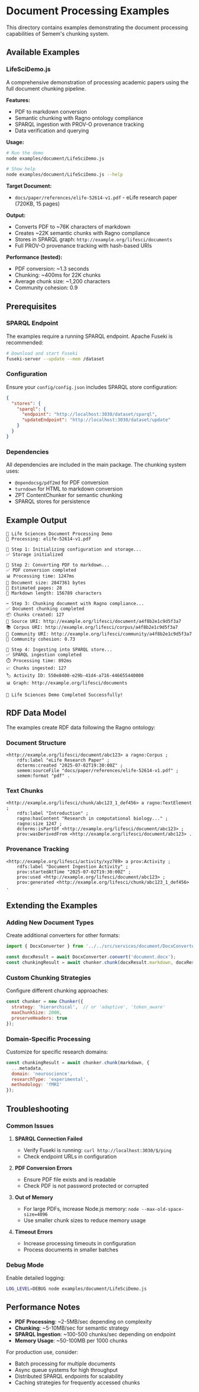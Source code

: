# Document Processing Examples

This directory contains examples demonstrating the document processing capabilities of Semem's chunking system.

## Available Examples

### LifeSciDemo.js

A comprehensive demonstration of processing academic papers using the full document chunking pipeline.

**Features:**
- PDF to markdown conversion
- Semantic chunking with Ragno ontology compliance
- SPARQL ingestion with PROV-O provenance tracking
- Data verification and querying

**Usage:**
```bash
# Run the demo
node examples/document/LifeSciDemo.js

# Show help
node examples/document/LifeSciDemo.js --help
```

**Target Document:**
- `docs/paper/references/elife-52614-v1.pdf` - eLife research paper (720KB, 15 pages)

**Output:**
- Converts PDF to ~76K characters of markdown
- Creates ~22K semantic chunks with Ragno compliance
- Stores in SPARQL graph: `http://example.org/lifesci/documents`
- Full PROV-O provenance tracking with hash-based URIs

**Performance (tested):**
- PDF conversion: ~1.3 seconds
- Chunking: ~400ms for 22K chunks
- Average chunk size: ~1,200 characters
- Community cohesion: 0.9

## Prerequisites

### SPARQL Endpoint
The examples require a running SPARQL endpoint. Apache Fuseki is recommended:

```bash
# Download and start Fuseki
fuseki-server --update --mem /dataset
```

### Configuration
Ensure your `config/config.json` includes SPARQL store configuration:

```json
{
  "stores": {
    "sparql": {
      "endpoint": "http://localhost:3030/dataset/sparql",
      "updateEndpoint": "http://localhost:3030/dataset/update"
    }
  }
}
```

### Dependencies
All dependencies are included in the main package. The chunking system uses:
- `@opendocsg/pdf2md` for PDF conversion
- `turndown` for HTML to markdown conversion
- ZPT ContentChunker for semantic chunking
- SPARQL stores for persistence

## Example Output

```
🧬 Life Sciences Document Processing Demo
📄 Processing: elife-52614-v1.pdf

🔧 Step 1: Initializing configuration and storage...
✅ Storage initialized

📖 Step 2: Converting PDF to markdown...
✅ PDF conversion completed
📊 Processing time: 1247ms
📏 Document size: 2847361 bytes
📄 Estimated pages: 28
📝 Markdown length: 156789 characters

✂️ Step 3: Chunking document with Ragno compliance...
✅ Document chunking completed
📦 Chunks created: 127
🎯 Source URI: http://example.org/lifesci/document/a4f8b2e1c9d5f3a7
📚 Corpus URI: http://example.org/lifesci/corpus/a4f8b2e1c9d5f3a7
👥 Community URI: http://example.org/lifesci/community/a4f8b2e1c9d5f3a7
🤝 Community cohesion: 0.73

💾 Step 4: Ingesting into SPARQL store...
✅ SPARQL ingestion completed
⏱️ Processing time: 892ms
📈 Chunks ingested: 127
🏷️ Activity ID: 550e8400-e29b-41d4-a716-446655440000
📊 Graph: http://example.org/lifesci/documents

🎉 Life Sciences Demo Completed Successfully!
```

## RDF Data Model

The examples create RDF data following the Ragno ontology:

### Document Structure
```turtle
<http://example.org/lifesci/document/abc123> a ragno:Corpus ;
    rdfs:label "eLife Research Paper" ;
    dcterms:created "2025-07-02T19:30:00Z" ;
    semem:sourceFile "docs/paper/references/elife-52614-v1.pdf" ;
    semem:format "pdf" .
```

### Text Chunks
```turtle
<http://example.org/lifesci/chunk/abc123_1_def456> a ragno:TextElement ;
    rdfs:label "Introduction" ;
    ragno:hasContent "Research in computational biology..." ;
    ragno:size 1247 ;
    dcterms:isPartOf <http://example.org/lifesci/document/abc123> ;
    prov:wasDerivedFrom <http://example.org/lifesci/document/abc123> .
```

### Provenance Tracking
```turtle
<http://example.org/lifesci/activity/xyz789> a prov:Activity ;
    rdfs:label "Document Ingestion Activity" ;
    prov:startedAtTime "2025-07-02T19:30:00Z" ;
    prov:used <http://example.org/lifesci/document/abc123> ;
    prov:generated <http://example.org/lifesci/chunk/abc123_1_def456> .
```

## Extending the Examples

### Adding New Document Types
Create additional converters for other formats:

```javascript
import { DocxConverter } from '../../src/services/document/DocxConverter.js';

const docxResult = await DocxConverter.convert('document.docx');
const chunkingResult = await chunker.chunk(docxResult.markdown, docxResult.metadata);
```

### Custom Chunking Strategies
Configure different chunking approaches:

```javascript
const chunker = new Chunker({
  strategy: 'hierarchical',  // or 'adaptive', 'token_aware'
  maxChunkSize: 2000,
  preserveHeaders: true
});
```

### Domain-Specific Processing
Customize for specific research domains:

```javascript
const chunkingResult = await chunker.chunk(markdown, {
  ...metadata,
  domain: 'neuroscience',
  researchType: 'experimental',
  methodology: 'fMRI'
});
```

## Troubleshooting

### Common Issues

1. **SPARQL Connection Failed**
   - Verify Fuseki is running: `curl http://localhost:3030/$/ping`
   - Check endpoint URLs in configuration

2. **PDF Conversion Errors**
   - Ensure PDF file exists and is readable
   - Check PDF is not password protected or corrupted

3. **Out of Memory**
   - For large PDFs, increase Node.js memory: `node --max-old-space-size=4096`
   - Use smaller chunk sizes to reduce memory usage

4. **Timeout Errors**
   - Increase processing timeouts in configuration
   - Process documents in smaller batches

### Debug Mode
Enable detailed logging:

```bash
LOG_LEVEL=DEBUG node examples/document/LifeSciDemo.js
```

## Performance Notes

- **PDF Processing**: ~2-5MB/sec depending on complexity
- **Chunking**: ~5-10MB/sec for semantic strategy
- **SPARQL Ingestion**: ~100-500 chunks/sec depending on endpoint
- **Memory Usage**: ~50-100MB per 1000 chunks

For production use, consider:
- Batch processing for multiple documents
- Async queue systems for high throughput
- Distributed SPARQL endpoints for scalability
- Caching strategies for frequently accessed chunks